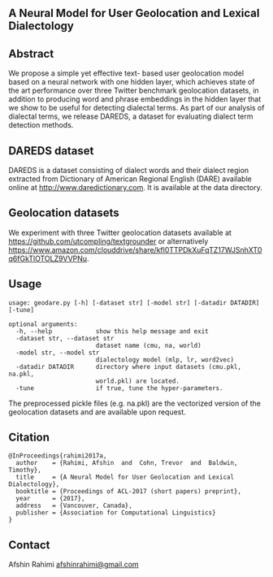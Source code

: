 
A Neural Model for User Geolocation and Lexical Dialectology 
------------------------------------------------------------

Abstract
------------
We propose a simple yet effective text-
based user geolocation model based on
a neural network with one hidden layer,
which achieves state of the art performance
over three Twitter benchmark geolocation
datasets, in addition to producing word and
phrase embeddings in the hidden layer that
we show to be useful for detecting dialectal
terms. As part of our analysis of dialectal
terms, we release DAREDS, a dataset for
evaluating dialect term detection methods.

DAREDS dataset
--------------
DAREDS is a dataset consisting of dialect words and their
dialect region extracted from Dictionary of American Regional
English (DARE) available online at http://www.daredictionary.com.
It is available at the data directory.

Geolocation datasets
--------------------
We experiment with three Twitter geolocation datasets
available at https://github.com/utcompling/textgrounder or
alternatively https://www.amazon.com/clouddrive/share/kfl0TTPDkXuFqTZ17WJSnhXT0q6fGkTlOTOLZ9VVPNu.


Usage
-----



```
usage: geodare.py [-h] [-dataset str] [-model str] [-datadir DATADIR] [-tune]

optional arguments:
  -h, --help            show this help message and exit
  -dataset str, --dataset str
                        dataset name (cmu, na, world)
  -model str, --model str
                        dialectology model (mlp, lr, word2vec)
  -datadir DATADIR      directory where input datasets (cmu.pkl, na.pkl,
                        world.pkl) are located.
  -tune                 if true, tune the hyper-parameters.
```

The preprocessed pickle files (e.g. na.pkl) are the vectorized version of
the geolocation datasets and are available upon request.

Citation
--------
```
@InProceedings{rahimi2017a,
  author    = {Rahimi, Afshin  and  Cohn, Trevor  and  Baldwin, Timothy},
  title     = {A Neural Model for User Geolocation and Lexical Dialectology},
  booktitle = {Proceedings of ACL-2017 (short papers) preprint},
  year      = {2017},
  address   = {Vancouver, Canada},
  publisher = {Association for Computational Linguistics}
}
```

Contact
-------
Afshin Rahimi <afshinrahimi@gmail.com>




